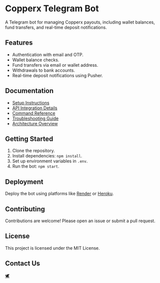 # Copperx Telegram Bot

A Telegram bot for managing Copperx payouts, including wallet balances, fund transfers, and real-time deposit notifications.

## Features
- Authentication with email and OTP.
- Wallet balance checks.
- Fund transfers via email or wallet address.
- Withdrawals to bank accounts.
- Real-time deposit notifications using Pusher.

## Documentation
- [Setup Instructions](https://github.com/thetruesammyjay/copperx-telegram-bot/blob/main/docs/setup.md)
- [API Integration Details](doc/api.md)
- [Command Reference](doc/commands.md)
- [Troubleshooting Guide](doc/troubleshooting.md)
- [Architecture Overview](doc/architecture.md)

## Getting Started
1. Clone the repository.
2. Install dependencies: `npm install`.
3. Set up environment variables in `.env`.
4. Run the bot: `npm start`.

## Deployment
Deploy the bot using platforms like [Render](https://render.com/) or [Heroku](https://heroku.com/).

## Contributing
Contributions are welcome! Please open an issue or submit a pull request.

## License
This project is licensed under the MIT License.

## Contact Us
[🕊️](x.com/thatbwoysammyj)
